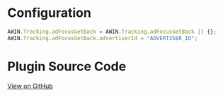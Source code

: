 # Configuration

``` javascript
AWIN.Tracking.adFocusGetBack = AWIN.Tracking.adFocusGetBack || {};
AWIN.Tracking.adFocusGetBack.advertiserId = "ADVERTISER_ID";
```



# Plugin Source Code

[View on
GitHub](https://github.com/awin/tracking-advertiser-mastertag/blob/master/src/plugins/thirdParty/adFocusGetBack/plugin.js)